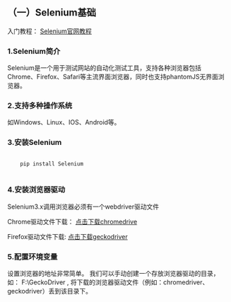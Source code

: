 ##  （一）Selenium基础  

入门教程： [ Selenium官网教程 ](http://www.selenium.org.cn/1598.html)

###  1.Selenium简介  

Selenium是一个用于测试网站的自动化测试工具，支持各种浏览器包括Chrome、Firefox、Safari等主流界面浏览器，同时也支持phantomJS无界面浏览器。

###  2.支持多种操作系统  

如Windows、Linux、IOS、Android等。

###  3.安装Selenium  

```python

    pip install Selenium
    
```

###  4.安装浏览器驱动  

Selenium3.x调用浏览器必须有一个webdriver驱动文件

Chrome驱动文件下载： [ 点击下载chromedrive
](https://chromedriver.storage.googleapis.com/index.html?path=2.35/)

Firefox驱动文件下载: [ 点击下载geckodriver
](https://github.com/mozilla/geckodriver/releases)

###  5.配置环境变量  

设置浏览器的地址非常简单。 我们可以手动创建一个存放浏览器驱动的目录，如： F:\GeckoDriver ,
将下载的浏览器驱动文件（例如：chromedriver、geckodriver）丢到该目录下。

